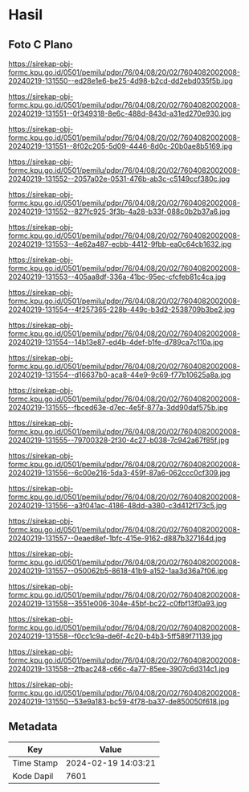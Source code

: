 # Hasil

## Foto C Plano

https://sirekap-obj-formc.kpu.go.id/0501/pemilu/pdpr/76/04/08/20/02/7604082002008-20240219-131550--ed28e1e6-be25-4d98-b2cd-dd2ebd035f5b.jpg

https://sirekap-obj-formc.kpu.go.id/0501/pemilu/pdpr/76/04/08/20/02/7604082002008-20240219-131551--0f349318-8e6c-488d-843d-a31ed270e930.jpg

https://sirekap-obj-formc.kpu.go.id/0501/pemilu/pdpr/76/04/08/20/02/7604082002008-20240219-131551--8f02c205-5d09-4446-8d0c-20b0ae8b5169.jpg

https://sirekap-obj-formc.kpu.go.id/0501/pemilu/pdpr/76/04/08/20/02/7604082002008-20240219-131552--2057a02e-0531-476b-ab3c-c5149ccf380c.jpg

https://sirekap-obj-formc.kpu.go.id/0501/pemilu/pdpr/76/04/08/20/02/7604082002008-20240219-131552--827fc925-3f3b-4a28-b33f-088c0b2b37a6.jpg

https://sirekap-obj-formc.kpu.go.id/0501/pemilu/pdpr/76/04/08/20/02/7604082002008-20240219-131553--4e62a487-ecbb-4412-9fbb-ea0c64cb1632.jpg

https://sirekap-obj-formc.kpu.go.id/0501/pemilu/pdpr/76/04/08/20/02/7604082002008-20240219-131553--405aa8df-336a-41bc-95ec-cfcfeb81c4ca.jpg

https://sirekap-obj-formc.kpu.go.id/0501/pemilu/pdpr/76/04/08/20/02/7604082002008-20240219-131554--4f257365-228b-449c-b3d2-2538709b3be2.jpg

https://sirekap-obj-formc.kpu.go.id/0501/pemilu/pdpr/76/04/08/20/02/7604082002008-20240219-131554--14b13e87-ed4b-4def-b1fe-d789ca7c110a.jpg

https://sirekap-obj-formc.kpu.go.id/0501/pemilu/pdpr/76/04/08/20/02/7604082002008-20240219-131554--d16637b0-aca8-44e9-9c69-f77b10625a8a.jpg

https://sirekap-obj-formc.kpu.go.id/0501/pemilu/pdpr/76/04/08/20/02/7604082002008-20240219-131555--fbced63e-d7ec-4e5f-877a-3dd90daf575b.jpg

https://sirekap-obj-formc.kpu.go.id/0501/pemilu/pdpr/76/04/08/20/02/7604082002008-20240219-131555--79700328-2f30-4c27-b038-7c942a67f85f.jpg

https://sirekap-obj-formc.kpu.go.id/0501/pemilu/pdpr/76/04/08/20/02/7604082002008-20240219-131556--6c00e216-5da3-459f-87a6-062ccc0cf309.jpg

https://sirekap-obj-formc.kpu.go.id/0501/pemilu/pdpr/76/04/08/20/02/7604082002008-20240219-131556--a3f041ac-4186-48dd-a380-c3d412f173c5.jpg

https://sirekap-obj-formc.kpu.go.id/0501/pemilu/pdpr/76/04/08/20/02/7604082002008-20240219-131557--0eaed8ef-1bfc-415e-9162-d887b327164d.jpg

https://sirekap-obj-formc.kpu.go.id/0501/pemilu/pdpr/76/04/08/20/02/7604082002008-20240219-131557--050062b5-8618-41b9-a152-1aa3d36a7f06.jpg

https://sirekap-obj-formc.kpu.go.id/0501/pemilu/pdpr/76/04/08/20/02/7604082002008-20240219-131558--3551e006-304e-45bf-bc22-c0fbf13f0a93.jpg

https://sirekap-obj-formc.kpu.go.id/0501/pemilu/pdpr/76/04/08/20/02/7604082002008-20240219-131558--f0cc1c9a-de6f-4c20-b4b3-5ff589f71139.jpg

https://sirekap-obj-formc.kpu.go.id/0501/pemilu/pdpr/76/04/08/20/02/7604082002008-20240219-131558--2fbac248-c66c-4a77-85ee-3907c6d314c1.jpg

https://sirekap-obj-formc.kpu.go.id/0501/pemilu/pdpr/76/04/08/20/02/7604082002008-20240219-131550--53e9a183-bc59-4f78-ba37-de850050f618.jpg


## Metadata

| Key        | Value               |
| ---------- | ------------------- |
| Time Stamp | 2024-02-19 14:03:21 |
| Kode Dapil | 7601                |



